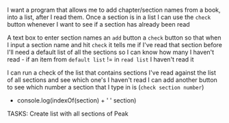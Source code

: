 I want a program that allows me to add chapter/section names from a book, into a list, after I read them. Once a section is in a list I can use the `check` button whenever I want to see if a section has already been read

A text box to enter section names
an `add` button
a `check` button so that when I input a section name and hit `check` it tells me if I've read that section before
I'll need a default list of all the sections so I can know how many I haven't read
    - if an item from `default list` != in `read list`
        I haven't read it

I can run a check of the list that contains sections I've read against the list of all sections and see which one's I haven't read
I can add another button to see which number a section that I type in is (`check section number`)
- console.log(indexOf(section) + ' ' section)

TASKS:
Create list with all sections of Peak